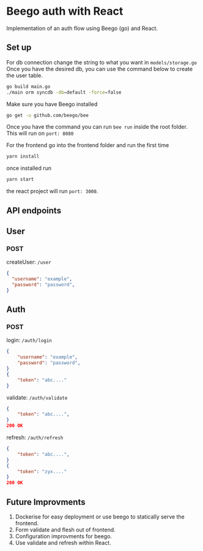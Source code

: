 # Beego auth with React

Implementation of an auth flow using Beego (go) and React. 

## Set up 

For db connection change the string to what you want in `models/storage.go`  
Once you have the desired db, you can use the command below to create the user table.
```bash
go build main.go  
./main orm syncdb -db=default -force=false  
```

Make sure you have Beego installed 
```bash
go get -u github.com/beego/bee
```

Once you have the command you can run `bee run` inside the root folder. This will run on `port: 8080`

For the frontend go into the frontend folder and run the first time

```bash
yarn install
```  
once installed run

```bash
yarn start
```  
the react project will run `port: 3000`.  

## API endpoints

## User
### POST
createUser: `/user` 
```json
{
  "username": "example",
  "password": "password",
}
```

## Auth
### POST
login: `/auth/login`  
```json
{
    "username": "example",
    "password": "password",
}
{
    "token": "abc...."
}
```
validate: `/auth/validate`  
```json
{
    "token": "abc....",
}
200 OK
```
refresh: `/auth/refresh`  
```json
{
    "token": "abc....",
}
{
    "token": "zyx...."
}
200 OK
```


## Future Improvments

1. Dockerise for easy deployment or use beego to statically serve the frontend.  
2. Form validate and flesh out of frontend.
3. Configuration improvments for beego.
4. Use validate and refresh within React.
